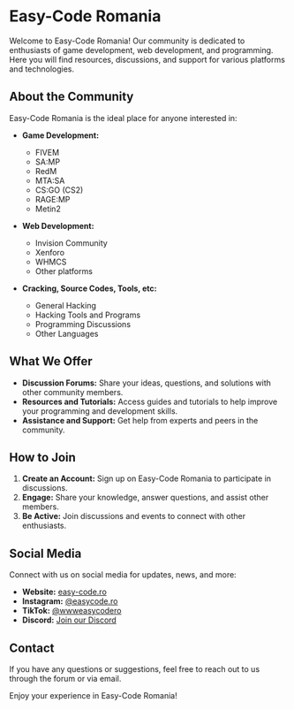 # Easy-Code Romania

Welcome to Easy-Code Romania! Our community is dedicated to enthusiasts of game development, web development, and programming. Here you will find resources, discussions, and support for various platforms and technologies.

## About the Community

Easy-Code Romania is the ideal place for anyone interested in:

- **Game Development:**
  - FIVEM
  - SA:MP
  - RedM
  - MTA:SA
  - CS:GO (CS2)
  - RAGE:MP
  - Metin2

- **Web Development:**
  - Invision Community
  - Xenforo
  - WHMCS
  - Other platforms

- **Cracking, Source Codes, Tools, etc:**
  - General Hacking
  - Hacking Tools and Programs
  - Programming Discussions
  - Other Languages

## What We Offer

- **Discussion Forums:** Share your ideas, questions, and solutions with other community members.
- **Resources and Tutorials:** Access guides and tutorials to help improve your programming and development skills.
- **Assistance and Support:** Get help from experts and peers in the community.

## How to Join

1. **Create an Account:** Sign up on Easy-Code Romania to participate in discussions.
2. **Engage:** Share your knowledge, answer questions, and assist other members.
3. **Be Active:** Join discussions and events to connect with other enthusiasts.

## Social Media

Connect with us on social media for updates, news, and more:

- **Website:** [easy-code.ro](http://easy-code.ro)
- **Instagram:** [@easycode.ro](https://instagram.com/easycode.ro)
- **TikTok:** [@wwweasycodero](https://tiktok.com/@wwweasycodero)
- **Discord:** [Join our Discord](https://discord.gg/easy-code)

## Contact

If you have any questions or suggestions, feel free to reach out to us through the forum or via email.

Enjoy your experience in Easy-Code Romania!
